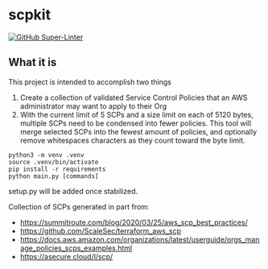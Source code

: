 # scpkit
[![GitHub Super-Linter](https://github.com/aquia-inc/scpkit/workflows/Lint%20Code%20Base/badge.svg)](https://github.com/marketplace/actions/super-linter)

## What it is

This project is intended to accomplish two things

1. Create a collection of validated Service Control Policies that an AWS administrator may want to apply to their Org
2. With the current limit of 5 SCPs and a size limit on each of 5120 bytes, multiple SCPs need to be condensed into fewer policies. This tool will merge selected SCPs into the fewest amount of policies, and optionally remove whitespaces characters as they count toward the byte limit.


```
python3 -m venv .venv
source .venv/bin/activate
pip install -r requirements
python main.py [commands]
```
setup.py will be added once stabilized.

Collection of SCPs generated in part from:
* https://summitroute.com/blog/2020/03/25/aws_scp_best_practices/
* https://github.com/ScaleSec/terraform_aws_scp
* https://docs.aws.amazon.com/organizations/latest/userguide/orgs_manage_policies_scps_examples.html
* https://asecure.cloud/l/scp/
